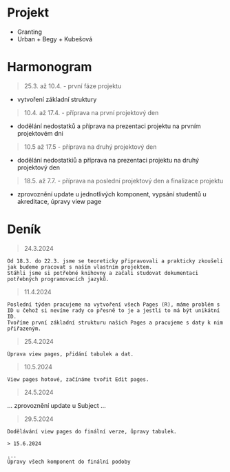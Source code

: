 # Projekt
-  Granting 
-  Urban + Begy + Kubešová


# Harmonogram
> 25.3. až 10.4. - první fáze projektu
-  vytvoření základní struktury

> 10.4. až 17.4. - příprava na první projektový den
-  dodělání nedostatků a příprava na prezentaci projektu na prvním projektovém dni

> 10.5 až 17.5 - příprava na druhý projektový den
- dodělání nedostatkiů a příprava na prezentaci projektu na druhý projektový den
  
> 18.5. až 7.7. - příprava na poslední projektový den a finalizace projektu
- zprovoznění update u jednotlivých komponent, vypsání studentů u akreditace, úpravy view page

# Deník

> 24.3.2024

```
Od 18.3. do 22.3. jsme se teoreticky připravovali a prakticky zkoušeli jak budeme pracovat s naším vlastním projektem.
Stáhli jsme si potřebné knihovny a začali studovat dokumentaci potřebných programovacích jazyků.
```

> 11.4.2024

```
Poslední týden pracujeme na vytvoření všech Pages (R), máme problém s ID u čehož si nevíme rady co přesně to je a jestli to má být unikátní ID.
Tvoříme první základní strukturu našich Pages a pracujeme s daty k nim přiřazeným.
```

> 25.4.2024

```
Úprava view pages, přidání tabulek a dat. 
```

> 10.5.2024

```
View pages hotové, začínáme tvořit Edit pages.
```

> 24.5.2024

...
zprovoznění update u Subject
...

> 29.5.2024

```
Dodělávání view pages do finální verze, ůpravy tabulek.

> 15.6.2024

...
Úpravy všech komponent do finální podoby

